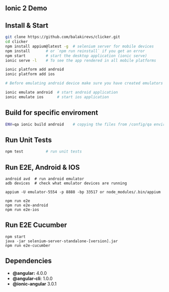 ## Ionic 2 Demo

## Install & Start

```bash
git clone https://github.com/balakirevs/clicker.git
cd clicker
npm install appium@latest -g  # selenium server for mobile devices
npm install       # or `npm run reinstall` if you get an error
npm start         # start the desktop application (ionic serve)
ionic serve -l    # To see the app rendered in all mobile platforms

ionic platform add android
ionic platform add ios

# Before emulating android device make sure you have created emulators based on platform 4.4.2 and API level 19.

ionic emulate android  # start android application
ionic emulate ios      # start ios application
```

## Build for specific enviroment
```bash
ENV=qa ionic build android    # copying the files from /config/qa enviroment
```

## Run Unit Tests
```bash
npm test          # run unit tests
```

## Run E2E, Android & IOS
```
android avd  # run android emulator
adb devices  # check what emulator devices are running

appium -U emulator-5554 -p 8888 -bp 33517 or node_modules/.bin/appium

npm run e2e
npm run e2e-android
npm run e2e-ios
```

## Run E2E Cucumber
```
npm start
java -jar selenium-server-standalone-[version].jar
npm run e2e-cucumber
```

## Dependencies

* **@angular:** 4.0.0
* **@angular-cli**: 1.0.0
* **@ionic-angular** 3.0.1
